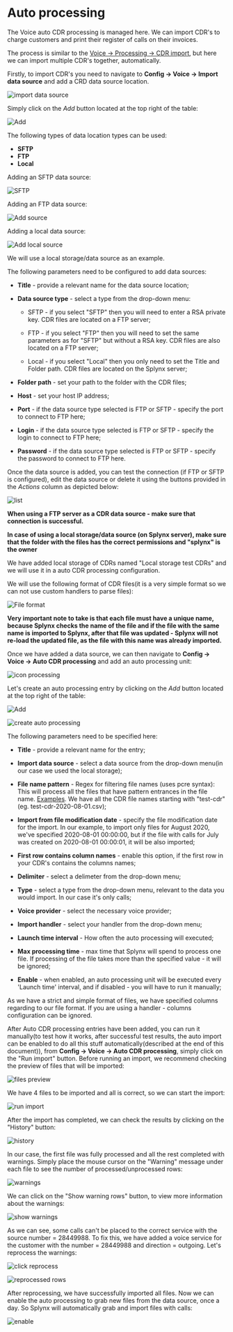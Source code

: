 Auto processing
==========

The Voice auto CDR processing is managed here. We can import CDR's to charge customers and print their register of calls on their invoices.

The process is similar to the [Voice -> Processing -> CDR import](voice/processing/processing.md), but here we can import multiple CDR's together, automatically.

Firstly, to import CDR's you need to navigate to **Config -> Voice -> Import data source** and add a CRD data source location.

![import data source](icon_data_source.png)

Simply click on the *Add* button located at the top right of the table:

![Add](1.png)

The following types of data location types can be used:

* **SFTP**
* **FTP**
* **Local**

Adding an SFTP data source:

![SFTP](9.png)

Adding an FTP data source:

![Add source](add_source.png)

Adding a local data source:

![Add local source](local_storage.png)

We will use a local storage/data source as an example.

The following parameters need to be configured to add data sources:

  * **Title** - provide a relevant name for the data source location;

  * **Data source type** - select a type from the drop-down menu:

    * SFTP - if you select "SFTP" then you will need to enter a RSA private key. CDR files are located on a FTP server;

    * FTP - if you select "FTP" then you will need to set the same parameters as for "SFTP" but without a RSA key. CDR files are also located on a FTP server;

    * Local - if you select "Local" then you only need to set the Title and Folder path. CDR files are located on the Splynx server;

  * **Folder path** - set your path to the folder with the CDR files;

  * **Host** - set your host IP address;

  * **Port** - if the data source type selected is FTP or SFTP - specify the port to connect to FTP here;

  * **Login** - if the data source type selected is FTP or SFTP - specify the login to connect to FTP here;

  * **Password** - if the data source type selected is FTP or SFTP - specify the password to connect to FTP here.

Once the data source is added, you can test the connection (if FTP or SFTP is configured), edit the data source or delete it using the buttons provided in the *Actions* column as depicted below:

![list](list_of_sources.png)

**When using a FTP server as a CDR data source - make sure that connection is successful.**

**In case of using a local storage/data source (on Splynx server), make sure that the folder with the files has the correct permissions and "splynx" is the owner**

We have added local storage of CDRs named "Local storage test CDRs" and we will use it in a auto CDR processing configuration.

We will use the following format of CDR files(it is a very simple format so we can not use custom handlers to parse files):

![File format](test_cdr_format.png)

**Very important note to take is that each file must have a unique name, because Splynx checks the name of the file and if the file with the same name is imported to Splynx, after that file was updated - Splynx will not re-load the updated file, as the file with this name was already imported.**

Once we have added a data source, we can then navigate to **Config -> Voice -> Auto CDR processing** and add an auto processing unit:

![icon processing](icon_processing.png)

Let's create an auto processing entry by clicking on the *Add* button located at the top right of the table:

![Add](3.png)

![create auto processing](add_auto_processing.png)

The following parameters need to be specified here:

  * **Title** - provide a relevant name for the entry;

  * **Import data source** - select a data source from the drop-down menu(in our case we used the local storage);

  * **File name pattern** - Regex for filtering file names (uses pcre syntax):
    This will process all the files that have pattern entrances in the file name. [Examples](voice/auto_cdr_processing/examples/examples.md). We have all the CDR file names starting with "test-cdr"(eg. test-cdr-2020-08-01.csv);

  * **Import from file modification date** - specify the file modification date for the import. In our example, to import only files for August 2020, we've specified 2020-08-01 00:00:00, but if the file with calls for July was created on 2020-08-01 00:00:01, it will be also imported;

  * **First row contains column names** - enable this option, if the first row in your CDR's contains the columns names;

  * **Delimiter** - select a delimeter from the drop-down menu;

  * **Type** - select a type from the drop-down menu, relevant to the data you would import. In our case it's only calls;

  * **Voice provider** - select the necessary voice provider;

  * **Import handler** - select your handler from the drop-down menu;

  * **Launch time interval** - How often the auto processing will executed;

  * **Max processing time** - max time that Splynx will spend to process one file. If processing of the file takes more than the specified value - it will be ignored;

  * **Enable** - when enabled, an auto processing unit will be executed every 'Launch time' interval, and if disabled - you will have to run it manually;

As we have a strict and simple format of files, we have specified columns regarding to our file format. If you are using a handler - columns configuration can be ignored.

After Auto CDR processing entries have been added, you can run it manually(to test how it works, after successful test results, the auto import can be enabled to do all this stuff automatically(described at the end of this document)),  from **Config -> Voice -> Auto CDR processing**, simply click on the "Run import" button. Before running an import, we recommend checking the preview of files that will be imported:

![files preview](files_preview.png)

We have 4 files to be imported and all is correct, so we can start the import:

![run import](run_import.png)

After the import has completed, we can check the results by clicking on the "History" button:

![history](import_result.png)

In our case, the first file was fully processed and all the rest completed with warnings. Simply place the mouse cursor on the "Warning" message under each file to see the number of processed/unprocessed rows:

![warnings](warnings.png)

We can click on the "Show warning rows" button, to view more information about the warnings:

![show warnings](show_warning_rows.png)

As we can see, some calls can't be placed to the correct service with the source number = 28449988. To fix this, we have added a voice service for the customer with the number = 28449988 and direction = outgoing. Let's reprocess the warnings:

![click reprocess](click_reprocess.png)

![reprocessed rows](reprocessed.png)

After reprocessing, we have successfully imported all files. Now we can enable the auto processing to grab new files from the data source, once a day. So Splynx will automatically grab and import files with calls:

![enable](enable.png)
